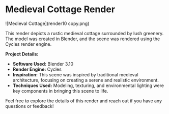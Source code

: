 # Medieval Cottage Render

![Medieval Cottage](render10 copy.png)

This render depicts a rustic medieval cottage surrounded by lush greenery. The model was created in Blender, and the scene was rendered using the Cycles render engine.

**Project Details:**

- **Software Used:** Blender 3.10
- **Render Engine:** Cycles
- **Inspiration:** This scene was inspired by traditional medieval architecture, focusing on creating a serene and realistic environment.
- **Techniques Used:** Modeling, texturing, and environmental lighting were key components in bringing this scene to life.

Feel free to explore the details of this render and reach out if you have any questions or feedback!
